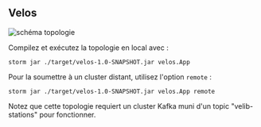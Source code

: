 ## Velos

![schéma topologie](https://raw.githubusercontent.com/oc-courses/gerez-des-flux-de-donnees-temps-reel/master/velos/topology.png)

Compilez et exécutez la topologie en local avec :

    storm jar ./target/velos-1.0-SNAPSHOT.jar velos.App

Pour la soumettre à un cluster distant, utilisez l'option `remote` :

    storm jar ./target/velos-1.0-SNAPSHOT.jar velos.App remote

Notez que cette topologie requiert un cluster Kafka muni d'un topic "velib-stations" pour fonctionner.

